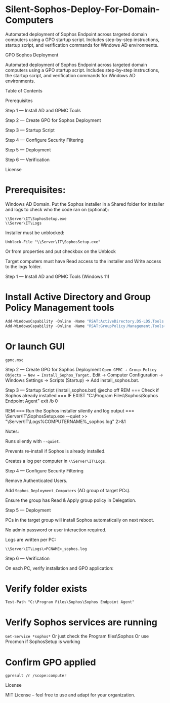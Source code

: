 # Silent-Sophos-Deploy-For-Domain-Computers
Automated deployment of Sophos Endpoint across targeted domain computers using a GPO startup script. Includes step-by-step instructions, startup script, and verification commands for Windows AD environments.

GPO Sophos Deployment

Automated deployment of Sophos Endpoint across targeted domain computers using a GPO startup script. Includes step-by-step instructions, the startup script, and verification commands for Windows AD environments.

Table of Contents

Prerequisites

Step 1 — Install AD and GPMC Tools

Step 2 — Create GPO for Sophos Deployment

Step 3 — Startup Script

Step 4 — Configure Security Filtering

Step 5 — Deployment

Step 6 — Verification

License


# Prerequisites:
Windows AD Domain.
Put the Sophos installer in a Shared folder for installer and logs to check who the code ran on (optional):
```
\\Server\IT\SophosSetup.exe 
\\Server\IT\Logs
```

Installer must be unblocked:
```
Unblock-File "\\Server\IT\SophosSetup.exe"
```
Or from properties and put checkbox on the Unblock

Target computers must have Read access to the installer and Write access to the logs folder.

Step 1 — Install AD and GPMC Tools (Windows 11)
# Install Active Directory and Group Policy Management tools
```powershell
Add-WindowsCapability -Online -Name "RSAT:ActiveDirectory.DS-LDS.Tools ~~~0.0.1.0"
Add-WindowsCapability -Online -Name "RSAT:GroupPolicy.Management.Tools~~~~0.0.1.0"
```
# Or launch GUI
``gpmc.msc``

Step 2 — Create GPO for Sophos Deployment
``
Open GPMC → Group Policy Objects → New → Install_Sophos_Target.
``
Edit → Computer Configuration → Windows Settings → Scripts (Startup) → Add install_sophos.bat.

Step 3 — Startup Script (install_sophos.bat)
@echo off
REM === Check if Sophos already installed ===
IF EXIST "C:\Program Files\Sophos\Sophos Endpoint Agent" exit /b 0

REM === Run the Sophos installer silently and log output ===
\\Server\IT\SophosSetup.exe --quiet >> "\\Server\IT\Logs\%COMPUTERNAME%_sophos.log" 2>&1


Notes:

Runs silently with ``--quiet.``

Prevents re-install if Sophos is already installed.

Creates a log per computer in ``\\Server\IT\Logs.``

Step 4 — Configure Security Filtering

Remove Authenticated Users.

Add ``Sophos_Deployment_Computers`` (AD group of target PCs).

Ensure the group has Read & Apply group policy in Delegation.

Step 5 — Deployment

PCs in the target group will install Sophos automatically on next reboot.

No admin password or user interaction required.

Logs are written per PC:

``\\Server\IT\Logs\<PCNAME>_sophos.log``

Step 6 — Verification

On each PC, verify installation and GPO application:

# Verify folder exists
``Test-Path "C:\Program Files\Sophos\Sophos Endpoint Agent"``

# Verify Sophos services are running
``Get-Service *sophos*``
Or just check the Program files\Sophos
Or use Procmon if SophosSetup is working

# Confirm GPO applied
``gpresult /r /scope:computer``

License

MIT License – feel free to use and adapt for your organization.
